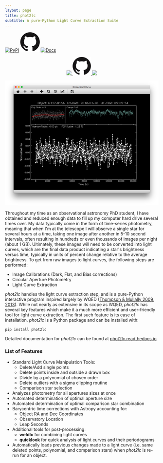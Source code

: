 ```yaml
---
layout: page
title: phot2lc
subtitle: A pure-Python Light Curve Extraction Suite
---
```

[![PyPI](https://img.shields.io/pypi/v/phot2lc.svg#right)](https://pypi.org/project/phot2lc/)      [![Github Link](img/GitHub-Mark-64px.png#center)](https://github.com/zvanderbosch/phot2lc)      [![Docs](https://readthedocs.org/projects/phot2lc/badge/?version=latest#left)](https://phot2lc.readthedocs.io/en/latest/?badge=latest)

<p align="middle">
    <a href="https://pypi.org/project/phot2lc/">
        <img src="https://img.shields.io/pypi/v/phot2lc.svg" width="100" />
    </a>
    <a href="https://github.com/zvanderbosch/phot2lc">
        <img src="/img/GitHub-Mark-64px.png" width="60" /> 
    </a>
    <a href="https://phot2lc.readthedocs.io/en/latest/?badge=latest">
        <img src="https://readthedocs.org/projects/phot2lc/badge/?version=latest" width="100" />
    </a>
</p>

![phot2lc Screenshot](/img/phot2lc_screenshot.png#center)

Throughout my time as an observational astronomy PhD student, I have obtained and reduced enough data to fill up my computer hard drive several times over. My data typically come in the form of time-series photometry, meaning that when I'm at the telescope I will observe a single star for several hours at a time, taking one image after another in 5-10 second intervals, often resulting in hundreds or even thousands of images per night (about 1 GB). Ultimately, these images will need to be converted into light curves, which are the final data product indicating a star's brightness versus time, typically in units of percent change relative to the average brightness. To get from raw images to light curves, the following steps are performed:

* Image Calibrations (Dark, Flat, and Bias corrections)
* Circular Aperture Photometry
* Light Curve Extraction

*phot2lc* handles the light curve extraction step, and is a pure-Python interactive program inspired largely by WQED ([Thompson & Mullally 2009](https://ui.adsabs.harvard.edu/abs/2009JPhCS.172a2081T/abstract), [2013](https://ui.adsabs.harvard.edu/abs/2013ascl.soft04004T/abstract)). While not nearly as extensive in its scope as WQED, *phot2lc* has several key features which make it a much more efficient and user-friendly tool for light curve extraction. The first such feature is its ease of installation. *phot2lc* is a Python package and can be installed with:

    pip install phot2lc

Detailed documentation for *phot2lc* can be found at [phot2lc.readthedocs.io](https://phot2lc.readthedocs.io/en/latest/?badge=latest)

### List of Features

* Standard Light Curve Manipulation Tools:
    - Delete/Add single points
    - Delete points inside and outside a drawn box
    - Divide by a polynomial of chosen order
    - Delete outliers with a sigma clipping routine
    - Comparison star selection
* Analyzes photometry for all apertures sizes at once
* Automated determination of optimal aperture size
* Automated determination of optimal comparison star combination
* Barycentric time corrections with Astropy accounting for:
    - Object RA and Dec Coordinates
    - Observatory Location
    - Leap Seconds
* Additional tools for post-processing:
    - **weldlc** for combining light curves
    - **quicklook** for quick analysis of light curves and their periodograms
* Automatically loads previous changes made to a light curve (i.e. same deleted points, polynomial, and comparison stars) when *phot2lc* is re-run for an object.


